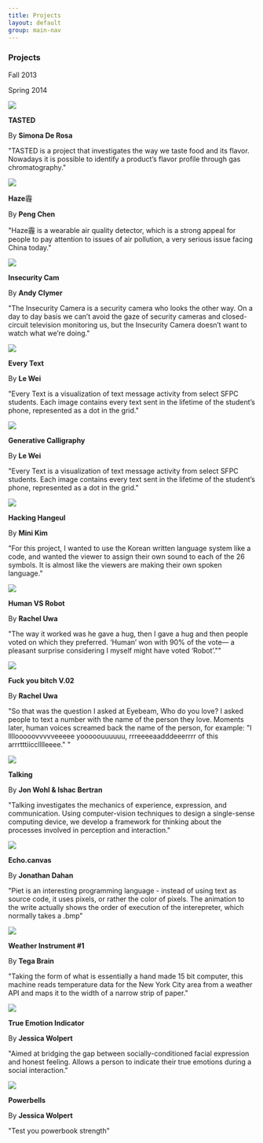 ```yaml
---
title: Projects
layout: default
group: main-nav
---
```


<section class="current-tab"> 
<div class="centering-wrapper">
<h3>Projects</h3>
<div class="year-menu">
<p class="underline">Fall 2013</p>
<p>Spring 2014</p>
</div>
</div>
</section>

<section class="content-wrapper"> 
<div class="student-wrapper">
<article class="project">
<div class="project-image">
<img src="/img/assets/images/presentation/tasted.jpg"/>
</div>
<div class="project-title-info">
<p><b> TASTED</b></p>
<p>By <b><span class="student-title">Simona De Rosa</span></b></p>
</div>
<div class="project-info">
<p>"TASTED is a project that investigates the way we taste food and its flavor.   Nowadays it is possible to identify a product’s flavor profile through gas chromatography."</p>
</div>
</article>

<article class="project">
<div class="project-image">
<img src="/img/assets/images/presentation/haze.png"/>
</div>
<div class="project-title-info">
<p><b> Haze</b>霾</p>
<p>By <b><span class="student-title">Peng Chen</span></b></p>	
</div>
<div class="project-info">
<p>"Haze霾 is a wearable air quality detector, which is a strong appeal for people to pay attention to issues of air pollution, a very serious issue facing China today."</p>
</div>
</article>

<article class="project">
<div class="project-image">
<img src="/img/assets/images/presentation/insecurity_cam.png"/>
</div>
<div class="project-title-info">
<p><b> Insecurity Cam</b></p>
<p>By <b><span class="student-title">Andy Clymer</span></b></p>
</div>
<div class="project-info">
<p>"The Insecurity Camera is a security camera who looks the other way. On a day to day basis we can’t avoid the gaze of security cameras and closed-circuit television monitoring us, but the Insecurity Camera doesn’t want to watch what we’re doing."</p>
</div>
</article>

<article class="project">
<div class="project-image">
<img src="/img/assets/images/presentation/every_text.png"/>
</div>
<div class="project-title-info">
<p><b>Every Text</b></p>
<p>By <b><span class="student-title">Le Wei</span></b></p>
</div>
<div class="project-info">
<p>"Every Text is a visualization of text message activity from select SFPC students. Each image contains every text sent in the lifetime of the student’s phone, represented as a dot in the grid."</p>
</div>
</article>

<article class="project">
<div class="project-image">
<img src="/img/assets/images/presentation/generative_calligraphy.png"/>
</div>
<div class="project-title-info">
<p><b>Generative Calligraphy</b></p>
<p>By <b><span class="student-title">Le Wei</span></b></p>
</div>
<div class="project-info">
<p>"Every Text is a visualization of text message activity from select SFPC students. Each image contains every text sent in the lifetime of the student’s phone, represented as a dot in the grid."</p>
</div>
</article>

<article class="project">
<div class="project-image">
<img src="/img/assets/images/presentation/hacking_hangeul.png"/>
</div>
<div class="project-title-info">
<p><b>Hacking Hangeul</b></p>
<p>By <b><span class="student-title">Mini Kim</span></b></p>
</div>
<div class="project-info">
<p>"For this project, I wanted to use the Korean written language system like a code, and wanted the viewer to assign their own sound to each of the 26 symbols. It is almost like the viewers are making their own spoken language."</p>
</div>
</article>

<article class="project">
<div class="project-image">
<img src="/img/assets/images/presentation/human_vs_robot.png"/>
</div>
<div class="project-title-info">
<p><b>Human VS Robot</b></p>
<p>By <b><span class="student-title">Rachel Uwa</span></b></p>
</div>
<div class="project-info">
<p>"The way it worked was he gave a hug, then I gave a hug and then people voted on which they preferred. ‘Human’ won with 90% of the vote— a pleasant surprise considering I myself might have voted ‘Robot’."" </p>
</div>
</article>

<article class="project">
<div class="project-image">
<img src="/img/assets/images/presentation/fuck_you_bitch.png"/>
</div>
<div class="project-title-info">
<p><b>Fuck you bitch V.02</b></p>
<p>By <b><span class="student-title">Rachel Uwa</span></b></p>
</div>
<div class="project-info">
<p>"So that was the question I asked at Eyebeam, Who do you love? I asked people to text a number with the name of the person they love. Moments later, human voices screamed back the name of the person, for example:
"I llllooooovvvvveeeee yooooouuuuuu, rrreeeeaadddeeerrrr of this arrrtttiicclllleeee." " </p>
</div>
</article>

<article class="project">
<div class="project-image">
<img src="/img/assets/images/presentation/talking.png"/>
</div>
<div class="project-title-info">
<p><b>Talking</b></p>
<p>By <b><span class="student-title">Jon Wohl & Ishac Bertran</span></b></p>
</div>
<div class="project-info">
<p>"Talking investigates the mechanics of experience, expression, and communication. Using computer-vision techniques to design a single-sense computing device, we develop a framework for thinking about the processes involved in perception and interaction."</p>
</div>
</article>

<article class="project">
<div class="project-image">
<img src="/img/assets/images/presentation/echo.canvas.png"/>
</div>
<div class="project-title-info">
<p><b>Echo.canvas</b></p>
<p>By <b><span class="student-title">Jonathan Dahan</span></b></p>
</div>
<div class="project-info">
<p>"Piet is an interesting programming language - instead of using text as source code, it uses pixels, or rather the color of pixels. The animation to the write actually shows the order of execution of the interepreter, which normally takes a .bmp"</p>
</div>
</article>

<article class="project">
<div class="project-image">
<img src="/img/assets/images/presentation/weather_instrument.png"/>
</div>
<div class="project-title-info">
<p><b>Weather Instrument #1</b></p>
<p>By <b><span class="student-title">Tega Brain</span></b></p>
</div>
<div class="project-info">
<p>"Taking the form of what is essentially a hand made 15 bit computer, this machine reads temperature data for the New York City area from a weather API and maps it to the width of a narrow strip of paper."</p>
</div>
</article>

<article class="project">
<div class="project-image">
<img src="/img/assets/images/presentation/true_emotion_indicator.png"/>
</div>
<div class="project-title-info">
<p><b>True Emotion Indicator</b></p>
<p>By <b><span class="student-title">Jessica Wolpert</span></b></p>
</div>
<div class="project-info">
<p>"Aimed at bridging the gap between socially-conditioned facial expression and honest feeling. Allows a person to indicate their true emotions during a social interaction."</p>
</div>
</article>

<article class="project">
<div class="project-image">
<img src="/img/assets/images/presentation/powerbells.png"/>
</div>
<div class="project-title-info">
<p><b>Powerbells</b></p>
<p>By <b><span class="student-title">Jessica Wolpert</span></b></p>
</div>
<div class="project-info">
<p>"Test you powerbook strength"</p>
</div>
</article>
</div>
</section>